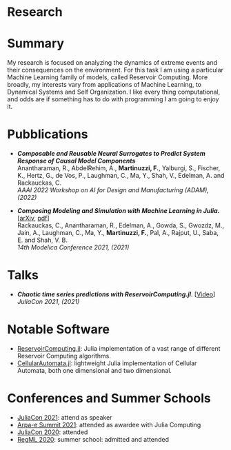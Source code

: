 # Research


# Summary 

My research is focused on analyzing the dynamics of extreme events and their consequences on the environment. For this task I am using a particular Machine Learning family of models, called Reservoir Computing. More broadly, my interests vary from applications of Machine Learning, to Dynamical Systems and Self Organization. I like every thing computational, and odds are if something has to do with programming I am going to enjoy it. 

# Pubblications
- **_Composable and Reusable Neural Surrogates to Predict System Response of Causal Model Components_** <br>
Anantharaman, R., AbdelRehim, A., **Martinuzzi, F.**, Yalburgi, S., Fischer, K., Hertz, G., de Vos, P., Laughman, C., Ma, Y., Shah, V., Edelman, A. and Rackauckas, C. <br>
_AAAI 2022 Workshop on AI for Design and Manufacturing (ADAM), (2022)_

- **_Composing Modeling and Simulation with Machine Learning in Julia._** [[arXiv](https://arxiv.org/abs/2105.05946), [pdf](https://arxiv.org/pdf/2105.05946.pdf)] <br>
Rackauckas, C., Anantharaman, R., Edelman, A., Gowda, S., Gwozdz, M., Jain, A., Laughman, C., Ma, Y., **Martinuzzi, F.**, Pal, A., Rajput, U., Saba, E. and Shah, V. B. <br>
_14th Modelica Conference 2021, (2021)_ 


# Talks
- **_Chaotic time series predictions with ReservoirComputing.jl_**. [[Video](https://www.youtube.com/watch?v=kEx_OqOu9dI)] <br>
_JuliaCon 2021, (2021)_

# Notable Software
- [ReservoirComputing.jl](https://github.com/SciML/ReservoirComputing.jl): Julia implementation of a vast range of different Reservoir Computing algorithms.
- [CellularAutomata.jl](https://github.com/MartinuzziFrancesco/CellularAutomata.jl): lightweight Julia implementation of Cellular Automata, both one dimensional and two dimensional.


# Conferences and Summer Schools
- [JuliaCon 2021](https://juliacon.org/2021/): attend as speaker
- [Arpa-e Summit 2021](https://www.arpae-summit.com/): attended as awardee with Julia Computing
- [JuliaCon 2020](https://juliacon.org/2020/): attended
- [RegML 2020](http://lcsl.mit.edu/courses/regml/regml2020/): summer school: admitted and attended

